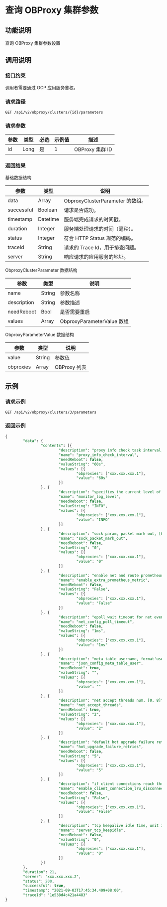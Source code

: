 查询 OBProxy 集群参数 
====================================



功能说明 
-------------------------

查询 OBProxy 集群参数设置

调用说明 
-------------------------

### 接口约束 

调用者需要通过 OCP 应用服务鉴权。

### 请求路径 

`GET /api/v2/obproxy/clusters/{id}/parameters`

### 请求参数 



| 参数 |  类型  | 必选 | 示例值 |      描述       |
|----|------|----|-----|---------------|
| id | Long | 是  | 1   | OBProxy 集群 ID |





### 返回结果 

基础数据结构


|     参数     |    类型    |              说明              |
|------------|----------|------------------------------|
| data       | Array    | ObproxyClusterParameter 的数组。 |
| successful | Boolean  | 请求是否成功。                      |
| timestamp  | Datetime | 服务端完成请求的时间戳。                 |
| duration   | Integer  | 服务端处理请求的时间（毫秒）。              |
| status     | Integer  | 符合 HTTP Status 规范的编码。        |
| traceId    | String   | 请求的 Trace Id，用于排查问题。         |
| server     | String   | 响应请求的应用服务的地址。                |



ObproxyClusterParameter 数据结构


|     参数      |   类型   |            说明            |
|-------------|--------|--------------------------|
| name        | String | 参数名称                     |
| description | String | 参数描述                     |
| needReboot  | Bool   | 是否需要重启                   |
| values      | Array  | ObproxyParameterValue 数组 |



ObproxyParameterValue 数据结构


|    参数     |   类型   |     说明     |
|-----------|--------|------------|
| value     | String | 参数值        |
| obproxies | Array  | OBProxy 列表 |



示例 
-----------------------

### 请求示例 

`GET /api/v2/obproxy/clusters/3/parameters`

### 返回示例 

```sql
{
        "data": {
                "contents": [{
                        "description": "proxy info check task interval, [1s, 1h]",
                        "name": "proxy_info_check_interval",
                        "needReboot": false,
                        "valueString": "60s",
                        "values": [{
                                "obproxies": ["xxx.xxx.xxx.1"],
                                "value": "60s"
                        }]
                }, {
                        "description": "specifies the current level of logging: DEBUG, TRACE, INFO, WARN, USER_ERR, ERROR",
                        "name": "monitor_log_level",
                        "needReboot": false,
                        "valueString": "INFO",
                        "values": [{
                                "obproxies": ["xxx.xxx.xxx.1"],
                                "value": "INFO"
                        }]
                }, {
                        "description": "sock param, packet mark out, [0, 1]",
                        "name": "sock_packet_mark_out",
                        "needReboot": false,
                        "valueString": "0",
                        "values": [{
                                "obproxies": ["xxx.xxx.xxx.1"],
                                "value": "0"
                        }]
                }, {
                        "description": "enable net and route prometheus merics or not",
                        "name": "enable_extra_prometheus_metric",
                        "needReboot": false,
                        "valueString": "False",
                        "values": [{
                                "obproxies": ["xxx.xxx.xxx.1"],
                                "value": "False"
                        }]
                }, {
                        "description": "epoll_wait timeout for net events, [0, +∞], if set a value <= 0, proxy treat it as 0",
                        "name": "net_config_poll_timeout",
                        "needReboot": false,
                        "valueString": "1ms",
                        "values": [{
                                "obproxies": ["xxx.xxx.xxx.1"],
                                "value": "1ms"
                        }]
                }, {
                        "description": "meta table username, format'user@tenant#cluster'",
                        "name": "json_config_meta_table_user",
                        "needReboot": true,
                        "valueString": "",
                        "values": [{
                                "obproxies": ["xxx.xxx.xxx.1"],
                                "value": ""
                        }]
                }, {
                        "description": "net accept threads num, [0, 8]",
                        "name": "net_accept_threads",
                        "needReboot": true,
                        "valueString": "2",
                        "values": [{
                                "obproxies": ["xxx.xxx.xxx.1"],
                                "value": "2"
                        }]
                }, {
                        "description": "default hot upgrade failure retries, proxy will stop handle hot_upgrade command after such retries, [1, 20]",
                        "name": "hot_upgrade_failure_retries",
                        "needReboot": false,
                        "valueString": "5",
                        "values": [{
                                "obproxies": ["xxx.xxx.xxx.1"],
                                "value": "5"
                        }]
                }, {
                        "description": "if client connections reach throttle, true is that new connection will be accepted, and eliminate lru client connection, false is that new connection will disconnect, and err packet will be returned",
                        "name": "enable_client_connection_lru_disconnect",
                        "needReboot": false,
                        "valueString": "False",
                        "values": [{
                                "obproxies": ["xxx.xxx.xxx.1"],
                                "value": "False"
                        }]
                }, {
                        "description": "tcp keepalive idle time, unit is second, 0 means use default value by kernel",
                        "name": "server_tcp_keepidle",
                        "needReboot": false,
                        "valueString": "0",
                        "values": [{
                                "obproxies": ["xxx.xxx.xxx.1"],
                                "value": "0"
                        }]
                }]
        },
        "duration": 21,
        "server": "xxx.xxx.xxx.2",
        "status": 200,
        "successful": true,
        "timestamp": "2021-09-03T17:45:34.409+08:00",
        "traceId": "1e538d4c421a4483"
}
```



